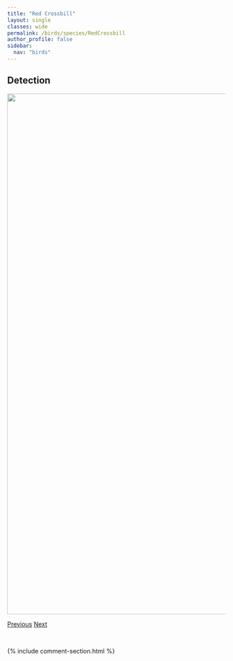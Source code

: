 ```yaml
---
title: "Red Crossbill"
layout: single
classes: wide
permalink: /birds/species/RedCrossbill
author_profile: false
sidebar:
  nav: "birds"
---
```


<h2>Detection</h2>

<a href="https://drive.google.com/uc?export=view&id=1E8JBNBHsc7ybqxEgT_prdVluad3YN0O3">
<img src="https://drive.google.com/uc?export=view&id=1E8JBNBHsc7ybqxEgT_prdVluad3YN0O3" height = "1200" width = "800">
</a>

<a href="/birds/species/RubycrownedKinglet/" class="pagination--pager" title="Ruby-crowned Kinglet">Previous</a> <a href="/birds/species/Redhead/" class="pagination--pager" title="Redhead">Next</a>

<p>&nbsp;</p>

{% include comment-section.html %}
